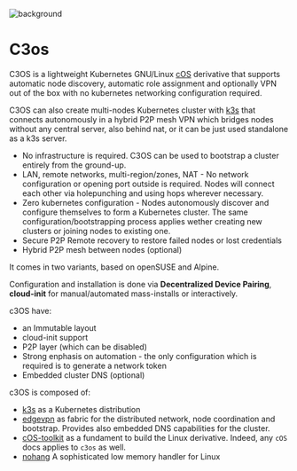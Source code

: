 ![background](https://user-images.githubusercontent.com/2420543/153506895-fb978c1e-8197-42e2-9ce2-3be6e0907acc.jpg?classes=shadow&width=50pc)

# C3os

C3OS is a lightweight Kubernetes GNU/Linux [cOS](https://github.com/rancher-sandbox/cOS-toolkit) derivative that supports automatic node discovery, automatic role assignment and optionally VPN out of the box with no kubernetes networking configuration required. 

C3OS can also create multi-nodes Kubernetes cluster with [k3s](https://k3s.io) that connects autonomously in a hybrid P2P mesh VPN which bridges nodes without any central server, also behind nat, or it can be just used standalone as a k3s server.

- No infrastructure is required. C3OS can be used to bootstrap a cluster entirely from the ground-up.
- LAN, remote networks, multi-region/zones, NAT - No network configuration or opening port outside is required. Nodes will connect each other via holepunching and using hops wherever necessary.
- Zero kubernetes configuration - Nodes autonomously discover and configure themselves to form a Kubernetes cluster. The same configuration/bootstrapping process applies wether creating new clusters or joining nodes to existing one.
- Secure P2P Remote recovery to restore failed nodes or lost credentials
- Hybrid P2P mesh between nodes (optional)

It comes in two variants, based on openSUSE and Alpine.
  
Configuration and installation is done via **Decentralized Device Pairing**, **cloud-init** for manual/automated mass-installs or interactively.

c3OS have:
- an Immutable layout
- cloud-init support
- P2P layer (which can be disabled)
- Strong enphasis on automation - the only configuration which is required is to generate a network token
- Embedded cluster DNS (optional)

c3OS is composed of:
- [k3s](https://k3s.io) as a Kubernetes distribution
- [edgevpn](https://mudler.github.io/edgevpn) as fabric for the distributed network, node coordination and bootstrap. Provides also embedded DNS capabilities for the cluster.
- [cOS-toolkit](https://rancher-sandbox.github.io/cos-toolkit-docs/docs/) as a fundament to build the Linux derivative. Indeed, any `cOS` docs applies to `c3os` as well.
- [nohang](https://github.com/hakavlad/nohang) A sophisticated low memory handler for Linux 